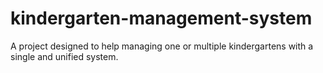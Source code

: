 # kindergarten-management-system
A project designed to help managing one or multiple kindergartens with a single and unified system.
